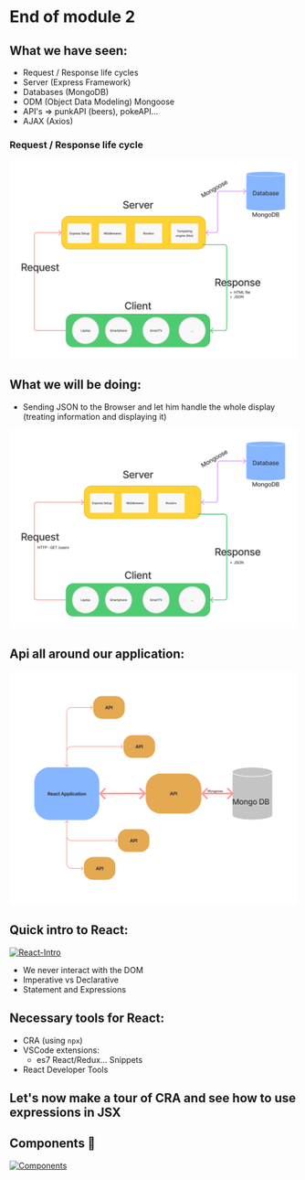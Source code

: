 # End of module 2

## What we have seen:

- Request / Response life cycles
- Server (Express Framework)
- Databases (MongoDB)
- ODM (Object Data Modeling) Mongoose
- API's => punkAPI (beers), pokeAPI...
- AJAX (Axios)

### Request / Response life cycle

![](./Request_Response.jpg)

## What we will be doing:

- Sending JSON to the Browser and let him handle the whole display (treating information and displaying it)

![](./Request_Response-With-React.png)

## Api all around our application:

![](./React-Application.png)

## Quick intro to React:

[![React-Intro](http://img.youtube.com/vi/N3AkSS5hXMA/0.jpg)](http://www.youtube.com/watch?v=N3AkSS5hXMA "What is React ?")

- We never interact with the DOM
- Imperative vs Declarative
- Statement and Expressions

## Necessary tools for React:

- CRA (using `npx`)
- VSCode extensions:
  - es7 React/Redux... Snippets
- React Developer Tools

## Let's now make a tour of CRA and see how to use expressions in JSX

## Components 🧁

[![Components](http://img.youtube.com/vi/T5y_lmLngAk/0.jpg)](https://www.youtube.com/watch?v=T5y_lmLngAk "Web Components")
